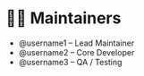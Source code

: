 # 👨‍💻 Maintainers

- @username1 – Lead Maintainer
- @username2 – Core Developer
- @username3 – QA / Testing
